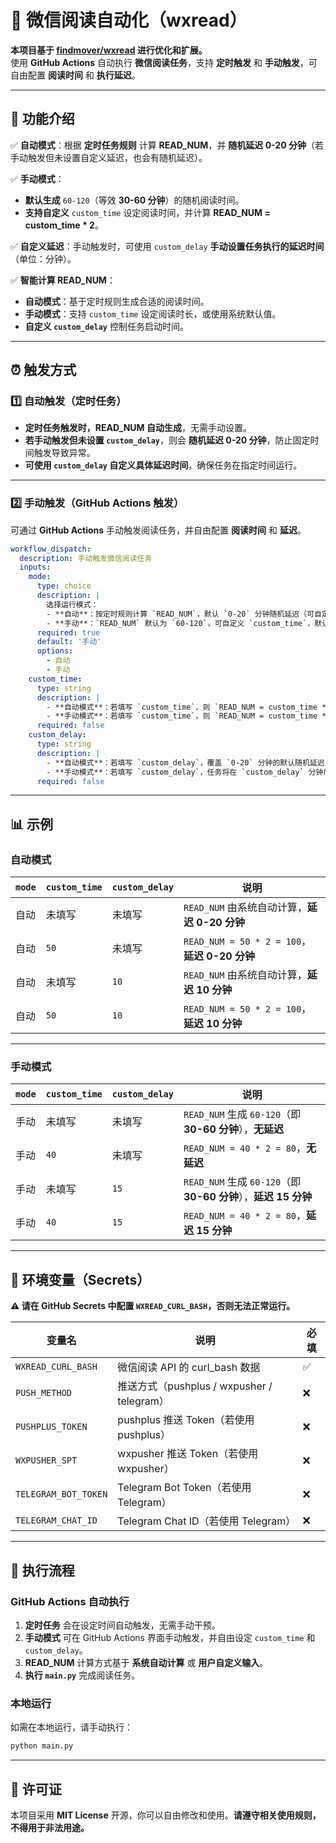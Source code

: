 # 📖 微信阅读自动化（wxread）  

**本项目基于 [findmover/wxread](https://github.com/findmover/wxread) 进行优化和扩展。**  
使用 **GitHub Actions** 自动执行 **微信阅读任务**，支持 **定时触发** 和 **手动触发**，可自由配置 **阅读时间** 和 **执行延迟**。  

---

## 🚀 功能介绍  

✅ **自动模式**：根据 **定时任务规则** 计算 **READ_NUM**，并 **随机延迟 0-20 分钟**（若手动触发但未设置自定义延迟，也会有随机延迟）。  

✅ **手动模式**：  
   - **默认生成** `60-120`（等效 **30-60 分钟**）的随机阅读时间。  
   - **支持自定义** `custom_time` 设定阅读时间，并计算 **READ_NUM = custom_time * 2**。  

✅ **自定义延迟**：手动触发时，可使用 `custom_delay` **手动设置任务执行的延迟时间**（单位：分钟）。  

✅ **智能计算 READ_NUM**：
   - **自动模式**：基于定时规则生成合适的阅读时间。  
   - **手动模式**：支持 `custom_time` 设定阅读时长，或使用系统默认值。  
   - **自定义 `custom_delay`** 控制任务启动时间。  

---

## ⏰ 触发方式  

### 1️⃣ **自动触发（定时任务）**  

- **定时任务触发时，READ_NUM 自动生成**，无需手动设置。  
- **若手动触发但未设置 `custom_delay`**，则会 **随机延迟 0-20 分钟**，防止固定时间触发导致异常。  
- **可使用 `custom_delay` 自定义具体延迟时间**，确保任务在指定时间运行。  

---

### 2️⃣ **手动触发（GitHub Actions 触发）**  

可通过 **GitHub Actions** 手动触发阅读任务，并自由配置 **阅读时间** 和 **延迟**。  

```yaml
workflow_dispatch:
  description: 手动触发微信阅读任务
  inputs:
    mode:
      type: choice
      description: |
        选择运行模式：
        - **自动**：按定时规则计算 `READ_NUM`，默认 `0-20` 分钟随机延迟（可自定义 `custom_time` 和 `custom_delay`）。
        - **手动**：`READ_NUM` 默认为 `60-120`，可自定义 `custom_time`，默认无延迟（可自定义 `custom_delay`）。
      required: true
      default: '手动'
      options:
        - 自动
        - 手动
    custom_time:
      type: string
      description: |
        - **自动模式**：若填写 `custom_time`，则 `READ_NUM = custom_time * 2`，默认 `0-20` 分钟随机延迟（可用 `custom_delay` 设定具体值）。
        - **手动模式**：若填写 `custom_time`，则 `READ_NUM = custom_time * 2`，默认无延迟（可用 `custom_delay` 设定具体值）。
      required: false
    custom_delay:
      type: string
      description: |
        - **自动模式**：若填写 `custom_delay`，覆盖 `0-20` 分钟的默认随机延迟，任务将在 `custom_delay` 分钟后执行。
        - **手动模式**：若填写 `custom_delay`，任务将在 `custom_delay` 分钟后执行。
      required: false
```

---

## 📊 **示例**  

### **自动模式**
| `mode` | `custom_time` | `custom_delay` | 说明 |
|--------|--------------|---------------|------|
| 自动 | 未填写 | 未填写 | `READ_NUM` 由系统自动计算，**延迟 0-20 分钟** |
| 自动 | `50` | 未填写 | `READ_NUM = 50 * 2 = 100`，**延迟 0-20 分钟** |
| 自动 | 未填写 | `10` | `READ_NUM` 由系统自动计算，**延迟 10 分钟** |
| 自动 | `50` | `10` | `READ_NUM = 50 * 2 = 100`，**延迟 10 分钟** |

---

### **手动模式**
| `mode` | `custom_time` | `custom_delay` | 说明 |
|--------|--------------|---------------|------|
| 手动 | 未填写 | 未填写 | `READ_NUM` 生成 `60-120`（即 **30-60 分钟**），**无延迟** |
| 手动 | `40` | 未填写 | `READ_NUM = 40 * 2 = 80`，**无延迟** |
| 手动 | 未填写 | `15` | `READ_NUM` 生成 `60-120`（即 **30-60 分钟**），**延迟 15 分钟** |
| 手动 | `40` | `15` | `READ_NUM = 40 * 2 = 80`，**延迟 15 分钟** |

---

## 🔧 **环境变量（Secrets）**  

**⚠️ 请在 GitHub Secrets 中配置 `WXREAD_CURL_BASH`，否则无法正常运行。**  

| 变量名 | 说明 | 必填 |
|--------|------|------|
| `WXREAD_CURL_BASH` | 微信阅读 API 的 curl_bash 数据 | ✅ |
| `PUSH_METHOD` | 推送方式（pushplus / wxpusher / telegram） | ❌ |
| `PUSHPLUS_TOKEN` | pushplus 推送 Token（若使用 pushplus） | ❌ |
| `WXPUSHER_SPT` | wxpusher 推送 Token（若使用 wxpusher） | ❌ |
| `TELEGRAM_BOT_TOKEN` | Telegram Bot Token（若使用 Telegram） | ❌ |
| `TELEGRAM_CHAT_ID` | Telegram Chat ID（若使用 Telegram） | ❌ |

---

## 🚀 **执行流程**  

### **GitHub Actions 自动执行**  
1. **定时任务** 会在设定时间自动触发，无需手动干预。  
2. **手动模式** 可在 GitHub Actions 界面手动触发，并自由设定 `custom_time` 和 `custom_delay`。  
3. **READ_NUM** 计算方式基于 **系统自动计算** 或 **用户自定义输入**。  
4. **执行 `main.py`** 完成阅读任务。  

### **本地运行**  
如需在本地运行，请手动执行：
```bash
python main.py
```

---

## 📜 许可证  

本项目采用 **MIT License** 开源，你可以自由修改和使用。**请遵守相关使用规则，不得用于非法用途。**
